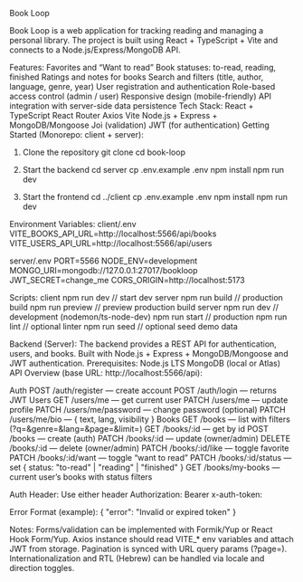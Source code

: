 Book Loop

Book Loop is a web application for tracking reading and managing a personal library.
The project is built using React + TypeScript + Vite and connects to a Node.js/Express/MongoDB API.

Features:
Favorites and “Want to read”
Book statuses: to-read, reading, finished
Ratings and notes for books
Search and filters (title, author, language, genre, year)
User registration and authentication
Role-based access control (admin / user)
Responsive design (mobile-friendly)
API integration with server-side data persistence
Tech Stack:
React + TypeScript
React Router
Axios
Vite
Node.js + Express + MongoDB/Mongoose
Joi (validation)
JWT (for authentication)
Getting Started (Monorepo: client + server):

1. Clone the repository
git clone <your-repo-url>
cd book-loop

2. Start the backend
cd server
cp .env.example .env
npm install
npm run dev

3. Start the frontend
cd ../client
cp .env.example .env
npm install
npm run dev

Environment Variables:
client/.env
VITE_BOOKS_API_URL=http://localhost:5566/api/books
VITE_USERS_API_URL=http://localhost:5566/api/users

server/.env
PORT=5566
NODE_ENV=development
MONGO_URI=mongodb://127.0.0.1:27017/bookloop
JWT_SECRET=change_me
CORS_ORIGIN=http://localhost:5173

Scripts:
client
npm run dev // start dev server
npm run build // production build
npm run preview // preview production build
server
npm run dev // development (nodemon/ts-node-dev)
npm run start // production
npm run lint // optional linter
npm run seed // optional seed demo data

Backend (Server):
The backend provides a REST API for authentication, users, and books.
Built with Node.js + Express + MongoDB/Mongoose and JWT authentication.
Prerequisites:
Node.js LTS
MongoDB (local or Atlas)
API Overview (base URL: http://localhost:5566/api):

Auth
POST /auth/register — create account
POST /auth/login — returns JWT
Users
GET /users/me — get current user
PATCH /users/me — update profile
PATCH /users/me/password — change password
(optional) PATCH /users/me/bio — { text, lang, visibility }
Books
GET /books — list with filters (?q=&genre=&lang=&page=&limit=)
GET /books/:id — get by id
POST /books — create (auth)
PATCH /books/:id — update (owner/admin)
DELETE /books/:id — delete (owner/admin)
PATCH /books/:id/like — toggle favorite
PATCH /books/:id/want — toggle “want to read”
PATCH /books/:id/status — set { status: "to-read" | "reading" | "finished" }
GET /books/my-books — current user’s books with status filters

Auth Header:
Use either header
Authorization: Bearer <token>
x-auth-token: <token>

Error Format (example):
{ "error": "Invalid or expired token" }

Notes:
Forms/validation can be implemented with Formik/Yup or React Hook Form/Yup.
Axios instance should read VITE_* env variables and attach JWT from storage.
Pagination is synced with URL query params (?page=).
Internationalization and RTL (Hebrew) can be handled via locale and direction toggles.